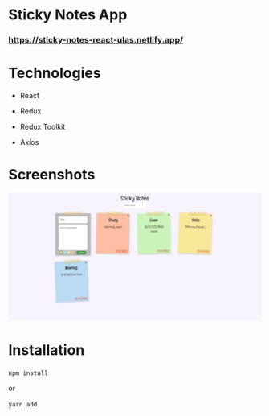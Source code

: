 # Sticky Notes App
### https://sticky-notes-react-ulas.netlify.app/

# Technologies

- React

- Redux

- Redux Toolkit

- Axios

# Screenshots
![Homepage-1](./public/sticky-notes-img.png "Homepage-1")

# Installation
``` npm install ```

or

``` yarn add ```